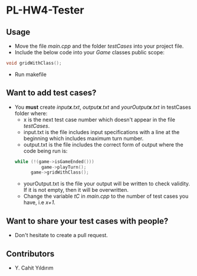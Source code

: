 # PL-HW4-Tester

## Usage
- Move the file *main.cpp* and the folder *testCases* into your project file.
- Include the below code into your *Game* classes public scope:

```c++
void gridWithClass();
```
- Run makefile

## Want to add test cases?
- You **must** create *input**x**.txt*, *output**x**.txt* and *yourOutput**x**.txt* in testCases folder where:
  - x is the next test case number which doesn't appear in the file *testCases*.
  - input.txt is the file includes input specifications with a line at the beginning which includes maximum turn number.
  - output.txt is the file includes the correct form of output where the code being run is:
  ```c++
  while (!(game->isGameEnded()))
			game->playTurn();
		game->gridWithClass();
  ```
  - yourOutput.txt is the file your output will be written to check validity. If it is not empty, then it will be overwritten.
  - Change the variable *tC* in *main.cpp* to the number of test cases you have, i.e *x+1*.
  
## Want to share your test cases with people?
- Don't hesitate to create a pull request.

## Contributors
- Y. Cahit Yıldırım
